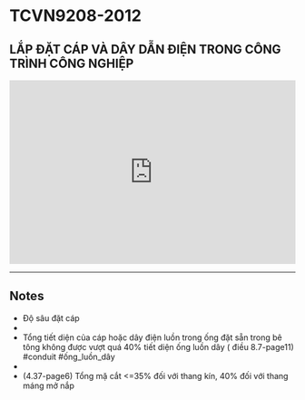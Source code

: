 # TCVN9208-2012
## LẮP ĐẶT CÁP VÀ DÂY DẪN ĐIỆN TRONG CÔNG TRÌNH CÔNG NGHIỆP

<div style="position:relative;padding-top:max(60%,324px);width:100%;height:0;"><iframe style="position:absolute;border:none;width:100%;height:100%;left:0;top:0;" src="https://online.fliphtml5.com/qzyvf/rqak/"  seamless="seamless" scrolling="no" frameborder="0" allowtransparency="true" allowfullscreen="true" ></iframe></div>

---
## Notes

- Độ sâu đặt cáp 
-
- Tổng tiết diện của cáp hoặc dây điện luồn trong ống đặt sẵn trong bê tông không được vượt quá 40% tiết diện ống luồn dây ( điều 8.7-page11) #conduit #ống_luồn_dây
-
- (4.37-page6) Tổng mặ cắt <=35% đối với thang kín, 40% đối với thang máng  mở nắp